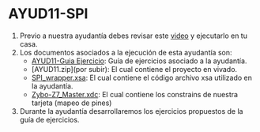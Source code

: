 # AYUD11-SPI

1. Previo a nuestra ayudantía debes revisar este [video](https://youtu.be/PjwAUjVRAWg) y ejecutarlo en tu casa.
2. Los documentos asociados a la ejecución de esta ayudantía son:
    * [AYUD11-Guia Ejercicio](AYUD11_PANTALLA_SPI.pdf):  Guía de ejercicios asociado a la ayudantía. 
    * [AYUD11.zip](por subir): El cual contiene el proyecto en vivado.
    * [SPI_wrapper.xsa](SPI_wrapper.xsa): El cual contiene el código archivo xsa utilizado en la ayudantía.  
    * [Zybo-Z7_Master.xdc](Zybo-Z7-Master.xdc):  El cual contiene los constrains de nuestra tarjeta (mapeo de pines)
3. Durante la ayudantía desarrollaremos los ejercicios propuestos de la guía de ejercicios.

